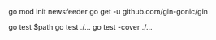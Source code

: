 go mod init newsfeeder
go get -u github.com/gin-gonic/gin


go test $path
go test ./...
go test -cover ./...